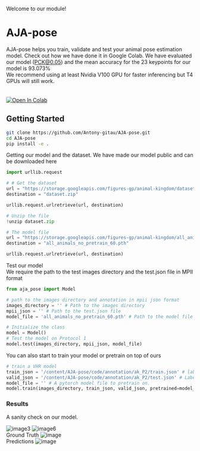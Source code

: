 Welcome to our module!
# AJA-pose

AJA-pose helps you train, validate and test your animal pose estimation model.
Check out how we have done it in Google Colab.
We have evaluated our model (PCK@0.05) and the mean accuracy for the 23 keypoints for our model is 93.073%<br>
We recommend using at least Nvidia V100 GPU for faster inferencing but T4 GPUs will still work.  
<br><br>
[![Open In Colab](https://colab.research.google.com/assets/colab-badge.svg)](https://colab.research.google.com/drive/1N3v7Y-PN9uvw5V5PUbAYqh9vGkLfm_Km?usp=sharing)
## Getting Started

```bash
git clone https://github.com/Antony-gitau/AJA-pose.git
cd AJA-pose
pip install -e .
```
Getting our model and the dataset.
We have made our model public and can be downloaded here
```python
import urllib.request

# # Get the dataset
url = "https://storage.googleapis.com/figures-gp/animal-kingdom/dataset.zip"
destination = "dataset.zip"

urllib.request.urlretrieve(url, destination)

# Unzip the file
!unzip dataset.zip

# The model file
url = "https://storage.googleapis.com/figures-gp/animal-kingdom/all_animals_no_pretrain_106.pth"
destination = "all_animals_no_pretrain_60.pth"

urllib.request.urlretrieve(url, destination)
```
Test our model<br>
We require the path to the test images directory and the test.json file in MPII format
```python
from aja_pose import Model

# path to the images directory and annotation in mpii json format
images_directory = '' # Path to the images directory
mpii_json = '' # Path to the test.json file
model_file = 'all_animals_no_pretrain_60.pth' # Path to the model file 

# Initialize the class
model = Model()
# Test the model on Protocol 1
model.test(images_directory, mpii_json, model_file)
```
You can also start to train your model or pretrain on top of ours
```python
# train a VHR model
train_json = '/content/AJA-pose/code/annotation/ak_P2/train.json' # labels for the train set
valid_json = '/content/AJA-pose/code/annotation/ak_P2/test.json' # Labels for the validation set
model_file = '' # A pytorch model file to pretrain on.
model.train(images_directory, train_json, valid_json, pretrained=model_file)
```

### Results
A sanity check on our model.

![image3](https://github.com/Antony-gitau/AJA-pose/assets/88529649/266e526c-48aa-4401-b411-5f161a734c83)
![image6](https://github.com/Antony-gitau/AJA-pose/assets/88529649/615f5498-1be9-4235-8df2-11e46bfb1384)
<br>
Ground Truth
![image](https://github.com/Antony-gitau/AJA-pose/assets/88529649/c7b8275d-04a5-420a-b8c5-1da70eaf6d9f)
<br>
Predictions
![image](https://github.com/Antony-gitau/AJA-pose/assets/88529649/efe360f8-3d5f-44b4-a396-a364096a2b4d)


